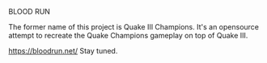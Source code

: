 BLOOD RUN

The former name of this project is Quake III Champions.
It's an opensource attempt to recreate the Quake Champions gameplay on top of Quake III.

https://bloodrun.net/
Stay tuned.
